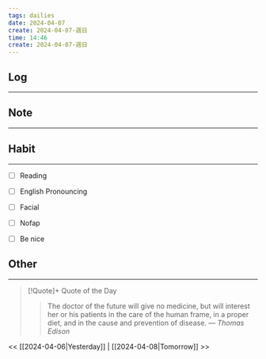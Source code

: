 ```yaml
---
tags: dailies  
date: 2024-04-07
create: 2024-04-07-週日
time: 14:46
create: 2024-04-07-週日
---
```


## Log
---


## Note
---


## Habit
---
- [ ] Reading
- [ ] English Pronouncing
- [ ] Facial
- [ ] Nofap
- [ ] Be nice


## Other
---

> [!Quote]+ Quote of the Day
> > The doctor of the future will give no medicine, but will interest her or his patients in the care of the human frame, in a proper diet, and in the cause and prevention of disease.
> — <cite>Thomas Edison</cite>

<< [[2024-04-06|Yesterday]] | [[2024-04-08|Tomorrow]] >>